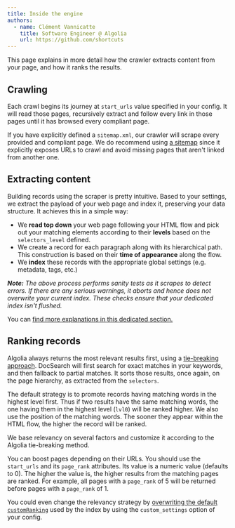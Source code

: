 ```yaml
---
title: Inside the engine
authors:
  - name: Clément Vannicatte
    title: Software Engineer @ Algolia
    url: https://github.com/shortcuts
---
```


This page explains in more detail how the crawler extracts content from your page, and how it ranks the results.

## Crawling

Each crawl begins its journey at `start_urls` value specified in your config. It will read those pages, recursively extract and follow every link in those pages until it has browsed every compliant page.

If you have explicitly defined a `sitemap.xml`, our crawler will scrape every provided and compliant page. We do recommend using [a sitemap][1] since it explicitly exposes URLs to crawl and avoid missing pages that aren't linked from another one.

## Extracting content

Building records using the scraper is pretty intuitive. Based to your settings, we extract the payload of your web page and index it, preserving your data structure. It achieves this in a simple way:

- We **read top down** your web page following your HTML flow and pick out your matching elements according to their **levels** based on the `selectors_level` defined.
- We create a record for each paragraph along with its hierarchical path. This construction is based on their **time of appearance** along the flow.
- We **index** these records with the appropriate global settings (e.g. metadata, tags, etc.)

_**Note:** The above process performs sanity tests as it scrapes to detect errors. If there are any serious warnings, it aborts and hence does not overwrite your current index. These checks ensure that your dedicated index isn't flushed._

You can [find more explanations in this dedicated section.][2]

## Ranking records

Algolia always returns the most relevant results first, using a [tie-breaking approach][3]. DocSearch will first search for exact matches in your keywords, and then fallback to partial matches. It sorts those results, once again, on the page hierarchy, as extracted from the `selectors`.

The default strategy is to promote records having matching words in the highest level first. Thus if two results have the same matching words, the one having them in the highest level (`lvl0`) will be ranked higher. We also use the position of the matching words. The sooner they appear within the HTML flow, the higher the record will be ranked.

We base relevancy on several factors and customize it according to the Algolia tie-breaking method.

You can boost pages depending on their URLs. You should use the `start_urls` and its `page_rank` attributes. Its value is a numeric value (defaults to 0). The higher the value is, the higher results from the matching pages are ranked. For example, all pages with a `page_rank` of 5 will be returned before pages with a `page_rank` of 1.

You could even change the relevancy strategy by [overwriting the default `customRanking`][4] used by the index by using the `custom_settings` option of your config.

[1]: https://www.sitemaps.org/
[2]: how-do-we-build-an-index.mdx
[3]: https://www.algolia.com/doc/guides/ranking/ranking-formula/#tie-breaking-approach
[4]: https://www.algolia.com/doc/guides/ranking/custom-ranking/
